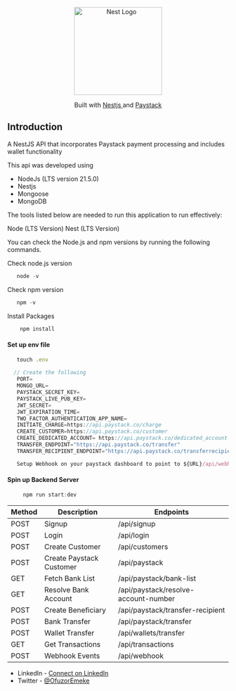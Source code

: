 <p align="center">
  <a href="http://nestjs.com/" target="blank"><img src="https://nestjs.com/img/logo-small.svg" width="200" alt="Nest Logo" /></a>
</p>

[circleci-image]: https://img.shields.io/circleci/build/github/nestjs/nest/master?token=abc123def456
[circleci-url]: https://circleci.com/gh/nestjs/nest

  <p align="center">Built with <a href="http://nestjs.com" target="_blank">Nestjs </a>and  <a href="http://paystack.com" target="_blank">Paystack</a></p>

   

## Introduction
A NestJS API that incorporates Paystack payment processing and includes wallet functionality

This api was developed using

* NodeJs (LTS version 21.5.0)
* Nestjs
* Mongoose 
* MongoDB

The tools listed below are needed to run this application to run effectively:

Node (LTS Version)
Nest (LTS Version)

You can check the Node.js and npm versions by running the following commands.

Check node.js version
```typescript
   node -v
```
Check npm version
```typescript
   npm -v
```
Install Packages 
```typescript
    npm install
```
#### Set up env file
```typescript
   touch .env 
  
  // Create the following
   PORT=
   MONGO_URL=
   PAYSTACK_SECRET_KEY=
   PAYSTACK_LIVE_PUB_KEY=
   JWT_SECRET=   
   JWT_EXPIRATION_TIME=
   TWO_FACTOR_AUTHENTICATION_APP_NAME=
   INITIATE_CHARGE=https://api.paystack.co/charge
   CREATE_CUSTOMER=https://api.paystack.co/customer
   CREATE_DEDICATED_ACCOUNT= https://api.paystack.co/dedicated_account
   TRANSFER_ENDPOINT="https://api.paystack.co/transfer"
   TRANSFER_RECIPIENT_ENDPOINT="https://api.paystack.co/transferrecipient"
```
```typescript
   Setup Webhook on your paystack dashboard to point to ${URL}/api/webhooks
```
#### Spin up Backend Server
```typescript
     npm run start:dev 
```



| Method       | Description              | Endpoints                              |
|--------------|--------------------------|----------------------------------------|
| POST         | Signup                   | /api/signup                            |
| POST         | Login                    | /api/login                             |
| POST         | Create Customer          | /api/customers                         |
| POST         | Create Paystack Customer | /api/paystack                          |
| GET          | Fetch Bank List          | /api/paystack/bank-list                |
| GET          | Resolve Bank Account     | /api/paystack/resolve-account-number   |
| POST         | Create Beneficiary       | /api/paystack/transfer-recipient       |
| POST         | Bank Transfer            | /api/paystack/transfer                 |
| POST         | Wallet Transfer          | /api/wallets/transfer                  |
| GET          | Get Transactions         | /api/transactions                      |
| POST         | Webhook Events           | /api/webhook                           |



- LinkedIn - [Connect on LinkedIn](https://www.linkedin.com/in/ofuzor-chukwuemeke-648186204/)
- Twitter - [@OfuzorEmeke](https://twitter.com/OfuzorEmeke)
